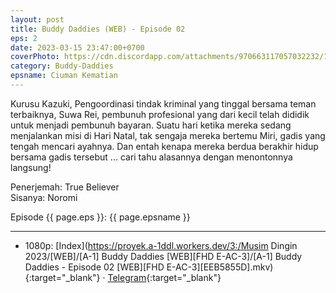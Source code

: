 ```yaml
---
layout: post
title: Buddy Daddies (WEB) - Episode 02
eps: 2
date: 2023-03-15 23:47:00+0700
coverPhoto: https://cdn.discordapp.com/attachments/970663117057032232/1085601280891814028/mpv-shot0210.jpg
category: Buddy-Daddies
epsname: Ciuman Kematian
---
```


Kurusu Kazuki, Pengoordinasi tindak kriminal yang tinggal bersama teman terbaiknya, Suwa Rei, pembunuh profesional yang dari kecil telah dididik untuk menjadi pembunuh bayaran. Suatu hari ketika mereka sedang menjalankan misi di Hari Natal, tak sengaja mereka bertemu Miri, gadis yang tengah mencari ayahnya. Dan entah kenapa mereka berdua berakhir hidup bersama gadis tersebut ... cari tahu alasannya dengan menontonnya langsung!

Penerjemah: True Believer<br>
Sisanya: Noromi<br>

Episode {{ page.eps }}: {{ page.epsname }}

---
- 1080p: [Index](https://proyek.a-1ddl.workers.dev/3:/Musim Dingin 2023/[WEB]/[A-1] Buddy Daddies [WEB][FHD E-AC-3]/[A-1] Buddy Daddies - Episode 02 [WEB][FHD E-AC-3][EEB5855D].mkv){:target="_blank"} &middot; [Telegram](https://t.me/a1fansubweeklies/240){:target="_blank"} 

